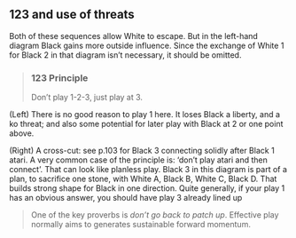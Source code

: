 ## 123 and use of threats

<!-- fig. 13.2.1 -->
<!-- fig. 13.2.2 -->
Both of these sequences allow White to escape. But in the left-hand diagram Black gains more outside influence. Since the exchange of White 1 for Black 2 in that diagram isn’t necessary, it should be omitted.

> ### 123 Principle
> Don’t play 1-2-3, just play at 3.

<!-- fig. 13.2.3 -->
(Left) There is no good reason to play 1 here. It loses Black a liberty, and a ko threat; and also some potential for later play with Black at 2 or one point above.

<!-- fig. 13.2.4 -->
(Right) A cross-cut: see p.103 for Black 3 connecting solidly after Black 1 atari. A very common case of the principle is: ‘don’t play atari and then connect’. That can look like planless play. Black 3 in this diagram is part of a plan, to sacrifice one stone, with White A, Black B, White C, Black D. That builds strong shape for Black in one direction. Quite generally, if your play 1 has an obvious answer, you should have play 3 already lined up

> One of the key proverbs is _don’t go back to patch up_. Effective play normally aims to generates sustainable forward momentum.